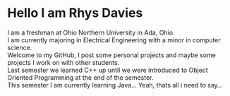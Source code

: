 <h1>Hello I am Rhys Davies</h1> 
I am a freshman at Ohio Northern University in Ada, Ohio. <br />
I am currently majoring in Electrical Engineering with a minor in computer science. <br />
Welcome to my GitHub, I post some personal projects and maybe some projects I work on with other students. <br />
Last semester we learned C++ up until we were introduced to Object Oriented Programming at the end of the semester. <br />
This semester I am currently learning Java... Yeah, thats all i need to say...
